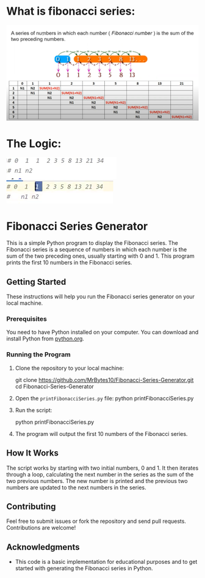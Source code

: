 # What is fibonacci series:

![alt text](whatIsFibonancci.png)

# The Logic:

![alt text](image.png)
![alt text](image-1.png)

# Fibonacci Series Generator

This is a simple Python program to display the Fibonacci series. The Fibonacci series is a sequence of numbers in which each number is the sum of the two preceding ones, usually starting with 0 and 1. This program prints the first 10 numbers in the Fibonacci series.

## Getting Started

These instructions will help you run the Fibonacci series generator on your local machine.

### Prerequisites

You need to have Python installed on your computer. You can download and install Python from [python.org](https://www.python.org/downloads/).

### Running the Program

1. Clone the repository to your local machine:

   git clone https://github.com/MrBytes10/Fibonacci-Series-Generator.git
   cd Fibonacci-Series-Generator

2. Open the `printFibonacciSeries.py` file:
   python printFibonacciSeries.py

3. Run the script:

   python printFibonacciSeries.py

4. The program will output the first 10 numbers of the Fibonacci series.

## How It Works

The script works by starting with two initial numbers, 0 and 1. It then iterates through a loop, calculating the next number in the series as the sum of the two previous numbers. The new number is printed and the previous two numbers are updated to the next numbers in the series.

## Contributing

Feel free to submit issues or fork the repository and send pull requests. Contributions are welcome!

## Acknowledgments

- This code is a basic implementation for educational purposes and to get started with generating the Fibonacci series in Python.
